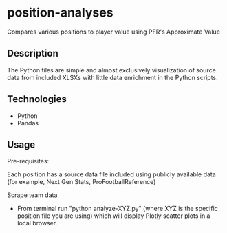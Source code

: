 # position-analyses
Compares various positions to player value using PFR's Approximate Value

## Description
The Python files are simple and almost exclusively visualization of source data from included XLSXs with little data enrichment in the Python scripts.

## Technologies
* Python
* Pandas

## Usage
Pre-requisites:

Each position has a source data file included using publicly available data (for example, Next Gen Stats, ProFootballReference) 

Scrape team data

* From terminal run "python analyze-XYZ.py" (where XYZ is the specific position file you are using) which will display Plotly scatter plots in a local browser.

